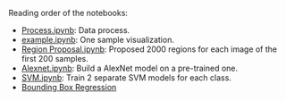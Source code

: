 Reading order of the notebooks:

- [Process.ipynb](https://github.com/VanessaYan/STAT-453-Malaria-Bounding-Boxes-Detection/blob/master/code/RCNN/Process.ipynb): Data process.
- [example.ipynb](https://github.com/VanessaYan/STAT-453-Malaria-Bounding-Boxes-Detection/blob/master/code/RCNN/example.ipynb): One sample visualization.
- [Region Proposal.ipynb](https://github.com/VanessaYan/STAT-453-Malaria-Bounding-Boxes-Detection/blob/master/code/RCNN/Region_Proposal.ipynb): Proposed 2000 regions for each image of the first 200 samples. 
- [Alexnet.ipynb](https://github.com/VanessaYan/STAT-453-Malaria-Bounding-Boxes-Detection/blob/master/code/RCNN/Alexnet.ipynb): Build a AlexNet model on a pre-trained one.
- [SVM.ipynb](https://github.com/VanessaYan/STAT-453-Malaria-Bounding-Boxes-Detection/blob/master/code/RCNN/SVM.ipynb): Train 2 separate SVM models for each class.
- [Bounding Box Regression](https://github.com/VanessaYan/STAT-453-Malaria-Bounding-Boxes-Detection/blob/master/code/RCNN/Bounding_Box_Regression.ipynb)
